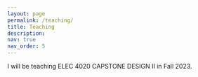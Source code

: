 ```yaml
---
layout: page
permalink: /teaching/
title: Teaching
description: 
nav: true
nav_order: 5
---
```


I will be teaching ELEC 4020 CAPSTONE DESIGN II in Fall 2023.
